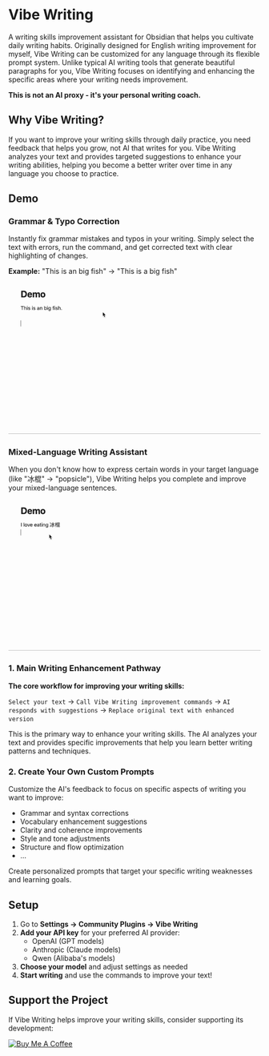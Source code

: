 # Vibe Writing

A writing skills improvement assistant for Obsidian that helps you cultivate daily writing habits. Originally designed for English writing improvement for myself, Vibe Writing can be customized for any language through its flexible prompt system. Unlike typical AI writing tools that generate beautiful paragraphs for you, Vibe Writing focuses on identifying and enhancing the specific areas where your writing needs improvement.

**This is not an AI proxy - it's your personal writing coach.**

## Why Vibe Writing?

If you want to improve your writing skills through daily practice, you need feedback that helps you grow, not AI that writes for you. Vibe Writing analyzes your text and provides targeted suggestions to enhance your writing abilities, helping you become a better writer over time in any language you choose to practice.

## Demo

### Grammar & Typo Correction

Instantly fix grammar mistakes and typos in your writing. Simply select the text with errors, run the command, and get corrected text with clear highlighting of changes.

**Example:** "This is an big fish" → "This is a big fish"

![Vibe Writing Demo](./resource/demo9.gif)

### Mixed-Language Writing Assistant

When you don't know how to express certain words in your target language (like "冰棍" → "popsicle"), Vibe Writing helps you complete and improve your mixed-language sentences.

![Vibe Writing Demo](./resource/demo10.gif)

### 1. Main Writing Enhancement Pathway

**The core workflow for improving your writing skills:**

`Select your text` → `Call Vibe Writing improvement commands` → `AI responds with suggestions` → `Replace original text with enhanced version`

This is the primary way to enhance your writing skills. The AI analyzes your text and provides specific improvements that help you learn better writing patterns and techniques.

### 2. Create Your Own Custom Prompts

Customize the AI's feedback to focus on specific aspects of writing you want to improve:
- Grammar and syntax corrections
- Vocabulary enhancement suggestions
- Clarity and coherence improvements
- Style and tone adjustments
- Structure and flow optimization
- ...

Create personalized prompts that target your specific writing weaknesses and learning goals.

## Setup

1. Go to **Settings → Community Plugins → Vibe Writing**
2. **Add your API key** for your preferred AI provider:
   - OpenAI (GPT models)
   - Anthropic (Claude models)
   - Qwen (Alibaba's models)
3. **Choose your model** and adjust settings as needed
4. **Start writing** and use the commands to improve your text!


## Support the Project

If Vibe Writing helps improve your writing skills, consider supporting its development:

[![Buy Me A Coffee](https://cdn.buymeacoffee.com/buttons/v2/default-violet.png)](https://buymeacoffee.com/0xundef)